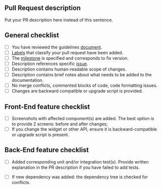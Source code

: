 ## Pull Request description

Put your PR description here instead of this sentence.

## General checklist

- [ ] You have reviewed the
  guidelines [document](https://docs.google.com/document/d/1A4Vc3wrHsY_159b9RG5LOtCryoH6VPwgOhrFEzJKwbI/edit?usp=sharing).
- [ ] [Labels](https://docs.github.com/en/issues/using-labels-and-milestones-to-track-work/managing-labels#about-labels)
  that classify your pull request have been added.
- [ ] The [milestone](https://docs.github.com/en/issues/using-labels-and-milestones-to-track-work/about-milestones) is
  specified and corresponds to fix version.
- [ ] Description references specific [issue](https://github.com/thingsboard/thingsboard-mqtt-broker/issues).
- [ ] Description contains human-readable scope of changes.
- [ ] Description contains brief notes about what needs to be added to the documentation.
- [ ] No merge conflicts, commented blocks of code, code formatting issues.
- [ ] Changes are backward compatible or upgrade script is provided.

## Front-End feature checklist

- [ ] Screenshots with affected component(s) are added. The best option is to provide 2 screens: before and after
  changes;
- [ ] If you change the widget or other API, ensure it is backward-compatible or upgrade script is present.

## Back-End feature checklist

- [ ] Added corresponding unit and/or integration test(s). Provide written explanation in the PR description if you have
  failed to add tests.
- [ ] If new dependency was added: the dependency tree is checked for conflicts.

